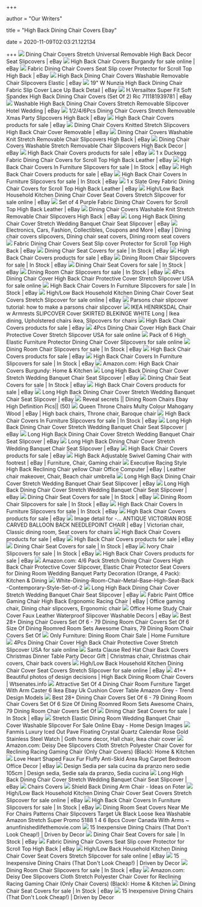 +++
        
author = "Our Writers"
        
title = "High Back Dining Chair Covers Ebay"
        
date = 2020-11-09T02:03:21.122134
        
+++
[ ![](https://i.ebayimg.com/images/g/chwAAOSwclFdv~Ra/s-l300.jpg)](https://i.ebayimg.com/images/g/chwAAOSwclFdv~Ra/s-l300.jpg) Dining Chair Covers Stretch Universal Removable High Back Decor Seat  Slipcovers | eBay
[ ![](https://i.ebayimg.com/images/g/cIEAAOSwf5ddWnau/s-l1600.jpg)](https://i.ebayimg.com/images/g/cIEAAOSwf5ddWnau/s-l1600.jpg) High Back Chair Covers Burgandy for sale online | eBay
[ ![](https://i.ebayimg.com/images/g/nc8AAOSw81Rfc02P/s-l300.jpg)](https://i.ebayimg.com/images/g/nc8AAOSw81Rfc02P/s-l300.jpg) Fabric Dining Chair Covers Seat Slip cover Protector for Scroll Top High  Back | eBay
[ ![](https://i.ebayimg.com/images/g/u0oAAOSwNCRdbLyC/s-l300.jpg)](https://i.ebayimg.com/images/g/u0oAAOSwNCRdbLyC/s-l300.jpg) High Back Dining Chair Covers Washable Removable Chair Slipcovers Elastic |  eBay
[ ![](https://i.ebayimg.com/images/g/aJkAAOSwmd1dYz1W/s-l300.jpg)](https://i.ebayimg.com/images/g/aJkAAOSwmd1dYz1W/s-l300.jpg) 19" W Nunzia High Back Dining Chair Fabric Slip Cover Lace Up Back Detail |  eBay
[ ![](https://i.ebayimg.com/images/g/ekgAAOSwQF5eMhCr/s-l300.jpg)](https://i.ebayimg.com/images/g/ekgAAOSwQF5eMhCr/s-l300.jpg) H.Versailtex Super Fit Soft Spandex High Back Dining Chair Covers (Set Of  2) Ric 711181939781 | eBay
[ ![](https://i.ebayimg.com/images/g/nX4AAOSwfOBd8Jcs/s-l300.jpg)](https://i.ebayimg.com/images/g/nX4AAOSwfOBd8Jcs/s-l300.jpg) Washable High Back Dining Chair Covers Stretch Removable Slipcover Hotel  Wedding | eBay
[ ![](https://i.ebayimg.com/images/g/WhEAAOSwClhe~Fjp/s-l300.jpg)](https://i.ebayimg.com/images/g/WhEAAOSwClhe~Fjp/s-l300.jpg) 1/2/4/6Pcs Dining Chair Covers Stretch Removable Xmas Party Slipcovers High  Back | eBay
[ ![](https://i.ebayimg.com/thumbs/images/g/9-MAAOSwIOpfj-69/s-l225.jpg)](https://i.ebayimg.com/thumbs/images/g/9-MAAOSwIOpfj-69/s-l225.jpg) High Back Chair Covers products for sale | eBay
[ ![](https://i.ebayimg.com/images/g/nAQAAOSwPX1dJiEW/s-l300.jpg)](https://i.ebayimg.com/images/g/nAQAAOSwPX1dJiEW/s-l300.jpg) Dining Chair Covers Knitted Stretch Slipcovers High Back Chair Cover  Removable | eBay
[ ![](https://i.ebayimg.com/images/g/MvwAAOSwbjpeEtO5/s-l300.jpg)](https://i.ebayimg.com/images/g/MvwAAOSwbjpeEtO5/s-l300.jpg) Dining Chair Covers Washable Knit Stretch Removable Chair Slipcovers High  Back | eBay
[ ![](https://i.ebayimg.com/images/g/JTgAAOSw~WpeJX--/s-l300.jpg)](https://i.ebayimg.com/images/g/JTgAAOSw~WpeJX--/s-l300.jpg) Dining Chair Covers Washable Stretch Removable Chair Slipcovers High Back  Decor | eBay
[ ![](https://i.ebayimg.com/thumbs/images/g/iwsAAOSw2ZhfjO0G/s-l225.jpg)](https://i.ebayimg.com/thumbs/images/g/iwsAAOSw2ZhfjO0G/s-l225.jpg) High Back Chair Covers products for sale | eBay
[ ![](https://images.esellerpro.com/2736/I/124/648/CS%20SD1%20Linoso%20Turq.jpg)](https://images.esellerpro.com/2736/I/124/648/CS%20SD1%20Linoso%20Turq.jpg) 1 x Duckegg Fabric Dining Chair Covers for Scroll Top High Back Leather |  eBay
[ ![](https://i.ebayimg.com/thumbs/images/g/E9AAAOSwkxtd~ccg/s-l225.jpg)](https://i.ebayimg.com/thumbs/images/g/E9AAAOSwkxtd~ccg/s-l225.jpg) High Back Chair Covers In Furniture Slipcovers for sale | In Stock | eBay
[ ![](https://i.ebayimg.com/thumbs/images/g/wFMAAOSwW89eGjsh/s-l225.jpg)](https://i.ebayimg.com/thumbs/images/g/wFMAAOSwW89eGjsh/s-l225.jpg) High Back Chair Covers products for sale | eBay
[ ![](https://i.ebayimg.com/thumbs/images/g/PooAAOSwNmddJiFl/s-l225.jpg)](https://i.ebayimg.com/thumbs/images/g/PooAAOSwNmddJiFl/s-l225.jpg) High Back Chair Covers In Furniture Slipcovers for sale | In Stock | eBay
[ ![](https://i.ebayimg.com/images/g/P4MAAOSwxixaCWzv/s-l300.jpg)](https://i.ebayimg.com/images/g/P4MAAOSwxixaCWzv/s-l300.jpg) 1 x Slate Grey Fabric Dining Chair Covers for Scroll Top High Back Leather  | eBay
[ ![](https://i.ebayimg.com/images/g/gSoAAOSw9shevh0H/s-l1600.jpg)](https://i.ebayimg.com/images/g/gSoAAOSw9shevh0H/s-l1600.jpg) High/Low Back Household Kitchen Dining Chair Cover Seat Covers Stretch  Slipcover for sale online | eBay
[ ![](https://images.esellerpro.com/2736/I/125/375/CS%20SD1%20Linoso%20Purple(9).jpg)](https://images.esellerpro.com/2736/I/125/375/CS%20SD1%20Linoso%20Purple(9).jpg) Set of 4 Purple Fabric Dining Chair Covers for Scroll Top High Back Leather  | eBay
[ ![](https://i.ebayimg.com/images/g/4xgAAOSwhLReFEc2/s-l300.jpg)](https://i.ebayimg.com/images/g/4xgAAOSwhLReFEc2/s-l300.jpg) Dining Chair Covers Washable Knit Stretch Removable Chair Slipcovers High  Back | eBay
[ ![](https://i.ebayimg.com/images/g/36sAAOSwSTFe7GsG/s-l400.jpg)](https://i.ebayimg.com/images/g/36sAAOSwSTFe7GsG/s-l400.jpg) Long High Back Dining Chair Cover Stretch Wedding Banquet Chair Seat  Slipcover | eBay
[ ![](https://i.pinimg.com/originals/ce/ac/ee/ceacee4e3b02da91cef7af2101fc48be.jpg)](https://i.pinimg.com/originals/ce/ac/ee/ceacee4e3b02da91cef7af2101fc48be.jpg) Electronics, Cars, Fashion, Collectibles, Coupons and More | eBay | Dining  chair covers slipcovers, Dining chair seat covers, Dining room seat covers
[ ![](https://ws.loft25.co.uk/Loft-25/CS-SD1/Fabric-Dining-Chair-Slip-Cover-Protector-Chocolate-Brown-8.jpg)](https://ws.loft25.co.uk/Loft-25/CS-SD1/Fabric-Dining-Chair-Slip-Cover-Protector-Chocolate-Brown-8.jpg) Fabric Dining Chair Covers Seat Slip cover Protector for Scroll Top High  Back | eBay
[ ![](https://i.ebayimg.com/thumbs/images/g/lqQAAOSwWcBe6c5K/s-l225.jpg)](https://i.ebayimg.com/thumbs/images/g/lqQAAOSwWcBe6c5K/s-l225.jpg) Dining Chair Seat Covers for sale | In Stock | eBay
[ ![](https://i.ebayimg.com/thumbs/images/g/4gwAAOSwaXVe6yHj/s-l225.jpg)](https://i.ebayimg.com/thumbs/images/g/4gwAAOSwaXVe6yHj/s-l225.jpg) High Back Chair Covers products for sale | eBay
[ ![](https://i.ebayimg.com/thumbs/images/g/j-kAAOSwhI9eYcR8/s-l225.jpg)](https://i.ebayimg.com/thumbs/images/g/j-kAAOSwhI9eYcR8/s-l225.jpg) Dining Room Chair Slipcovers for sale | In Stock | eBay
[ ![](https://i.ebayimg.com/thumbs/images/g/hgMAAOSwh~xeGnqI/s-l225.jpg)](https://i.ebayimg.com/thumbs/images/g/hgMAAOSwh~xeGnqI/s-l225.jpg) Dining Chair Seat Covers for sale | In Stock | eBay
[ ![](https://i.ebayimg.com/thumbs/images/g/YZIAAOSws-JfYDbY/s-l225.jpg)](https://i.ebayimg.com/thumbs/images/g/YZIAAOSws-JfYDbY/s-l225.jpg) Dining Room Chair Slipcovers for sale | In Stock | eBay
[ ![](https://i.ebayimg.com/images/g/-3sAAOSwNINc-LE5/s-l640.jpg)](https://i.ebayimg.com/images/g/-3sAAOSwNINc-LE5/s-l640.jpg) 4Pcs Dining Chair Cover High Back Chair Protective Cover Stretch Slipcover  USA for sale online
[ ![](https://i.ebayimg.com/thumbs/images/g/j24AAOSwLGRfhXrm/s-l225.jpg)](https://i.ebayimg.com/thumbs/images/g/j24AAOSwLGRfhXrm/s-l225.jpg) High Back Chair Covers In Furniture Slipcovers for sale | In Stock | eBay
[ ![](https://i.bosity.com/product_img/274/72024486/72024486_11_image.jpg?x-oss-process=image/resize,p_100/watermark,image_d2F0ZXJtYXJrX2ltZy8xNzExMTQxMi9kZWZhdWx0LnBuZz94LW9zcy1wcm9jZXNzPWltYWdlL3Jlc2l6ZSxQXzk5,g_nw,x_0,y_0)](https://i.bosity.com/product_img/274/72024486/72024486_11_image.jpg?x-oss-process=image/resize,p_100/watermark,image_d2F0ZXJtYXJrX2ltZy8xNzExMTQxMi9kZWZhdWx0LnBuZz94LW9zcy1wcm9jZXNzPWltYWdlL3Jlc2l6ZSxQXzk5,g_nw,x_0,y_0) High/Low Back Household Kitchen Dining Chair Cover Seat Covers Stretch  Slipcover for sale online | eBay
[ ![](http://iamhardware.com/wp-content/uploads/2013/05/after.jpg)](http://iamhardware.com/wp-content/uploads/2013/05/after.jpg) Parsons chair slipcover tutorial: how to make a parsons chair slipcover
[ ![](https://i.pinimg.com/originals/13/b8/75/13b8752f82293591ebb31932e89b498b.jpg)](https://i.pinimg.com/originals/13/b8/75/13b8752f82293591ebb31932e89b498b.jpg) IKEA HENRIKSDAL Chair w Armrests SLIPCOVER Cover SKIRTED BLEKINGE WHITE  Long | Ikea dining, Upholstered chairs ikea, Slipcovers for chairs
[ ![](https://i.ebayimg.com/thumbs/images/g/3-oAAOSwEUJfgX5H/s-l225.jpg)](https://i.ebayimg.com/thumbs/images/g/3-oAAOSwEUJfgX5H/s-l225.jpg) High Back Chair Covers products for sale | eBay
[ ![](https://i.ebayimg.com/images/g/U6MAAOSw~odc-LDW/s-l1600.jpg)](https://i.ebayimg.com/images/g/U6MAAOSw~odc-LDW/s-l1600.jpg) 4Pcs Dining Chair Cover High Back Chair Protective Cover Stretch Slipcover  USA for sale online
[ ![](https://i.ebayimg.com/images/g/a5gAAOSwDg9dyVPa/s-l640.jpg)](https://i.ebayimg.com/images/g/a5gAAOSwDg9dyVPa/s-l640.jpg) Pack of 6 High Elastic Furniture Protector Dining Chair Cover Slipcovers  for sale online
[ ![](https://i.ebayimg.com/thumbs/images/g/0b4AAOSwy~NfbEM6/s-l225.jpg)](https://i.ebayimg.com/thumbs/images/g/0b4AAOSwy~NfbEM6/s-l225.jpg) Dining Room Chair Slipcovers for sale | In Stock | eBay
[ ![](https://i.ebayimg.com/thumbs/images/g/exoAAOSwu~5fSQkM/s-l225.jpg)](https://i.ebayimg.com/thumbs/images/g/exoAAOSwu~5fSQkM/s-l225.jpg) High Back Chair Covers products for sale | eBay
[ ![](https://i.ebayimg.com/thumbs/images/g/jB8AAOSwqNxdtrTe/s-l225.jpg)](https://i.ebayimg.com/thumbs/images/g/jB8AAOSwqNxdtrTe/s-l225.jpg) High Back Chair Covers In Furniture Slipcovers for sale | In Stock | eBay
[ ![](https://images-na.ssl-images-amazon.com/images/I/510hvIXaQ7L._AC_.jpg)](https://images-na.ssl-images-amazon.com/images/I/510hvIXaQ7L._AC_.jpg) Amazon.com: High Back Chair Covers Burgundy: Home & Kitchen
[ ![](https://i.bosity.com/product_img/265/72025080/72025080_1_image.jpg?x-oss-process=image/resize,p_100/watermark,image_d2F0ZXJtYXJrX2ltZy8xNzExMTQwNC9kZWZhdWx0LnBuZz94LW9zcy1wcm9jZXNzPWltYWdlL3Jlc2l6ZSxQXzk5,g_nw,x_0,y_0)](https://i.bosity.com/product_img/265/72025080/72025080_1_image.jpg?x-oss-process=image/resize,p_100/watermark,image_d2F0ZXJtYXJrX2ltZy8xNzExMTQwNC9kZWZhdWx0LnBuZz94LW9zcy1wcm9jZXNzPWltYWdlL3Jlc2l6ZSxQXzk5,g_nw,x_0,y_0) Long High Back Dining Chair Cover Stretch Wedding Banquet Chair Seat  Slipcover | eBay
[ ![](https://i.ebayimg.com/thumbs/images/g/NMkAAOSwVzdblkHL/s-l225.jpg)](https://i.ebayimg.com/thumbs/images/g/NMkAAOSwVzdblkHL/s-l225.jpg) Dining Chair Seat Covers for sale | In Stock | eBay
[ ![](https://i.ebayimg.com/thumbs/images/g/p2IAAOSwlkFdaJ8H/s-l225.jpg)](https://i.ebayimg.com/thumbs/images/g/p2IAAOSwlkFdaJ8H/s-l225.jpg) High Back Chair Covers products for sale | eBay
[ ![](https://i.bosity.com/product_img/271/72025077/72025077_2_image.jpg?x-oss-process=image/resize,p_100/watermark,image_d2F0ZXJtYXJrX2ltZy8xNzExMTQwNC9kZWZhdWx0LnBuZz94LW9zcy1wcm9jZXNzPWltYWdlL3Jlc2l6ZSxQXzk5,g_nw,x_0,y_0)](https://i.bosity.com/product_img/271/72025077/72025077_2_image.jpg?x-oss-process=image/resize,p_100/watermark,image_d2F0ZXJtYXJrX2ltZy8xNzExMTQwNC9kZWZhdWx0LnBuZz94LW9zcy1wcm9jZXNzPWltYWdlL3Jlc2l6ZSxQXzk5,g_nw,x_0,y_0) Long High Back Dining Chair Cover Stretch Wedding Banquet Chair Seat  Slipcover | eBay
[ ![](https://sc01.alicdn.com/kf/HTB1MYQUKVXXXXafXpXXq6xXFXXXo/leather-dining-room-chair-high-back-dining.jpg_350x350.jpg)](https://sc01.alicdn.com/kf/HTB1MYQUKVXXXXafXpXXq6xXFXXXo/leather-dining-room-chair-high-back-dining.jpg_350x350.jpg) Reveal secrets || Dining Room Chairs Ebay High Definition Pics|| (50)
[ ![](https://i.pinimg.com/564x/b7/78/aa/b778aaffa4553db4ebd959054b14eab8.jpg)](https://i.pinimg.com/564x/b7/78/aa/b778aaffa4553db4ebd959054b14eab8.jpg) Queen Throne Chairs Multy Colour Mahogany Wood | eBay | High back chairs,  Throne chair, Baroque chair
[ ![](https://i.ebayimg.com/thumbs/images/g/xWYAAOSwcwlfmU5G/s-l225.jpg)](https://i.ebayimg.com/thumbs/images/g/xWYAAOSwcwlfmU5G/s-l225.jpg) High Back Chair Covers In Furniture Slipcovers for sale | In Stock | eBay
[ ![](https://i.bosity.com/product_img/266/72025081/72025081_9_image.jpg?x-oss-process=image/resize,p_100/watermark,image_d2F0ZXJtYXJrX2ltZy8xNzExMTQwNC9kZWZhdWx0LnBuZz94LW9zcy1wcm9jZXNzPWltYWdlL3Jlc2l6ZSxQXzk5,g_nw,x_0,y_0)](https://i.bosity.com/product_img/266/72025081/72025081_9_image.jpg?x-oss-process=image/resize,p_100/watermark,image_d2F0ZXJtYXJrX2ltZy8xNzExMTQwNC9kZWZhdWx0LnBuZz94LW9zcy1wcm9jZXNzPWltYWdlL3Jlc2l6ZSxQXzk5,g_nw,x_0,y_0) Long High Back Dining Chair Cover Stretch Wedding Banquet Chair Seat  Slipcover | eBay
[ ![](https://i.bosity.com/product_img/267/72025082/72025082_9_image.jpg?x-oss-process=image/resize,p_100/watermark,image_d2F0ZXJtYXJrX2ltZy8xNzExMTQwNC9kZWZhdWx0LnBuZz94LW9zcy1wcm9jZXNzPWltYWdlL3Jlc2l6ZSxQXzk5,g_nw,x_0,y_0)](https://i.bosity.com/product_img/267/72025082/72025082_9_image.jpg?x-oss-process=image/resize,p_100/watermark,image_d2F0ZXJtYXJrX2ltZy8xNzExMTQwNC9kZWZhdWx0LnBuZz94LW9zcy1wcm9jZXNzPWltYWdlL3Jlc2l6ZSxQXzk5,g_nw,x_0,y_0) Long High Back Dining Chair Cover Stretch Wedding Banquet Chair Seat  Slipcover | eBay
[ ![](https://i.bosity.com/product_img/269/72025075/72025075_11_image.jpg?x-oss-process=image/resize,p_100/watermark,image_d2F0ZXJtYXJrX2ltZy8xNzExMTQwNC9kZWZhdWx0LnBuZz94LW9zcy1wcm9jZXNzPWltYWdlL3Jlc2l6ZSxQXzk5,g_nw,x_0,y_0)](https://i.bosity.com/product_img/269/72025075/72025075_11_image.jpg?x-oss-process=image/resize,p_100/watermark,image_d2F0ZXJtYXJrX2ltZy8xNzExMTQwNC9kZWZhdWx0LnBuZz94LW9zcy1wcm9jZXNzPWltYWdlL3Jlc2l6ZSxQXzk5,g_nw,x_0,y_0) Long High Back Dining Chair Cover Stretch Wedding Banquet Chair Seat  Slipcover | eBay
[ ![](https://i.ebayimg.com/thumbs/images/g/Q-EAAOSw51ldc20o/s-l225.jpg)](https://i.ebayimg.com/thumbs/images/g/Q-EAAOSw51ldc20o/s-l225.jpg) High Back Chair Covers products for sale | eBay
[ ![](https://i.pinimg.com/originals/db/de/32/dbde329bd355e6ce9749e4f04bb23c63.jpg)](https://i.pinimg.com/originals/db/de/32/dbde329bd355e6ce9749e4f04bb23c63.jpg) High Back Adjustable Swivel Gaming Chair with footrest | eBay | Furniture,  Chair, Gaming chair
[ ![](https://i.pinimg.com/originals/22/9a/aa/229aaaad4e87063388e87315414e4c4b.jpg)](https://i.pinimg.com/originals/22/9a/aa/229aaaad4e87063388e87315414e4c4b.jpg) Executive Racing Style High Back Reclining Chair yellow Chair Office  Computer | eBay | Leather chair makeover, Chair, Beach chair umbrella
[ ![](https://i.bosity.com/product_img/270/72025076/72025076_14_image.jpg?x-oss-process=image/resize,p_100/watermark,image_d2F0ZXJtYXJrX2ltZy8xNzExMTQwNC9kZWZhdWx0LnBuZz94LW9zcy1wcm9jZXNzPWltYWdlL3Jlc2l6ZSxQXzk5,g_nw,x_0,y_0)](https://i.bosity.com/product_img/270/72025076/72025076_14_image.jpg?x-oss-process=image/resize,p_100/watermark,image_d2F0ZXJtYXJrX2ltZy8xNzExMTQwNC9kZWZhdWx0LnBuZz94LW9zcy1wcm9jZXNzPWltYWdlL3Jlc2l6ZSxQXzk5,g_nw,x_0,y_0) Long High Back Dining Chair Cover Stretch Wedding Banquet Chair Seat  Slipcover | eBay
[ ![](https://i.bosity.com/product_img/273/72025079/72025079_13_image.jpg?x-oss-process=image/resize,p_100/watermark,image_d2F0ZXJtYXJrX2ltZy8xNzExMTQwNC9kZWZhdWx0LnBuZz94LW9zcy1wcm9jZXNzPWltYWdlL3Jlc2l6ZSxQXzk5,g_nw,x_0,y_0)](https://i.bosity.com/product_img/273/72025079/72025079_13_image.jpg?x-oss-process=image/resize,p_100/watermark,image_d2F0ZXJtYXJrX2ltZy8xNzExMTQwNC9kZWZhdWx0LnBuZz94LW9zcy1wcm9jZXNzPWltYWdlL3Jlc2l6ZSxQXzk5,g_nw,x_0,y_0) Long High Back Dining Chair Cover Stretch Wedding Banquet Chair Seat  Slipcover | eBay
[ ![](https://i.ebayimg.com/thumbs/images/g/3FQAAOSwtK1e6w3M/s-l225.jpg)](https://i.ebayimg.com/thumbs/images/g/3FQAAOSwtK1e6w3M/s-l225.jpg) Dining Chair Seat Covers for sale | In Stock | eBay
[ ![](https://i.ebayimg.com/thumbs/images/g/pbEAAOSwOK5euBir/s-l225.jpg)](https://i.ebayimg.com/thumbs/images/g/pbEAAOSwOK5euBir/s-l225.jpg) Dining Room Chair Slipcovers for sale | In Stock | eBay
[ ![](https://i.ebayimg.com/thumbs/images/g/escAAOSwUKZffuCc/s-l225.jpg)](https://i.ebayimg.com/thumbs/images/g/escAAOSwUKZffuCc/s-l225.jpg) High Back Chair Covers In Furniture Slipcovers for sale | In Stock | eBay
[ ![](https://i.ebayimg.com/thumbs/images/g/rM0AAOSwW2teYbSH/s-l225.jpg)](https://i.ebayimg.com/thumbs/images/g/rM0AAOSwW2teYbSH/s-l225.jpg) High Back Chair Covers products for sale | eBay
[ ![](https://i.pinimg.com/originals/68/8c/53/688c538a599625c5945945bd5d5d6b45.jpg)](https://i.pinimg.com/originals/68/8c/53/688c538a599625c5945945bd5d5d6b45.jpg) Image detail for -... ANTIQUE VICTORIAN ROSE CARVED BALLOON BACK  NEEDLEPOINT CHAIR | eBay | Victorian chair, Classic dining room, Seat covers  for chairs
[ ![](https://i.ebayimg.com/thumbs/images/g/nS8AAOSwOWBe2w3K/s-l225.jpg)](https://i.ebayimg.com/thumbs/images/g/nS8AAOSwOWBe2w3K/s-l225.jpg) High Back Chair Covers products for sale | eBay
[ ![](https://i.ebayimg.com/thumbs/images/g/-jAAAOSwgZpdw4T4/s-l225.jpg)](https://i.ebayimg.com/thumbs/images/g/-jAAAOSwgZpdw4T4/s-l225.jpg) High Back Chair Covers products for sale | eBay
[ ![](https://i.ebayimg.com/thumbs/images/g/L~gAAOSwilNdnZim/s-l225.jpg)](https://i.ebayimg.com/thumbs/images/g/L~gAAOSwilNdnZim/s-l225.jpg) Dining Chair Seat Covers for sale | In Stock | eBay
[ ![](https://i.ebayimg.com/thumbs/images/g/88kAAOSwwmBcfNrd/s-l225.jpg)](https://i.ebayimg.com/thumbs/images/g/88kAAOSwwmBcfNrd/s-l225.jpg) Ivory Chair Slipcovers for sale | In Stock | eBay
[ ![](https://i.ebayimg.com/thumbs/images/g/oPEAAOSwQHBdaNe-/s-l225.jpg)](https://i.ebayimg.com/thumbs/images/g/oPEAAOSwQHBdaNe-/s-l225.jpg) High Back Chair Covers products for sale | eBay
[ ![](https://images-na.ssl-images-amazon.com/images/I/71pFARb7kkL._AC_SX522_.jpg)](https://images-na.ssl-images-amazon.com/images/I/71pFARb7kkL._AC_SX522_.jpg) Amazon.com: 4/6 Pack Stretch Dining Chair Covers High Back Chair Protective Cover  Slipcover, Elastic Chair Protector Seat Covers for Dining Room Wedding  Banquet Party Decoration (Orange, 4 Pack): Kitchen & Dining
[ ![](https://i.pinimg.com/474x/36/a4/1f/36a41f1224fe6c6602844d5057e7a72b.jpg)](https://i.pinimg.com/474x/36/a4/1f/36a41f1224fe6c6602844d5057e7a72b.jpg) White-Dining-Room-Chair-Metal-Base-High-Seat-Back -Contemporary-Style-Set-of-2
[ ![](https://i.bosity.com/product_img/270/72025076/72025076_6_image.jpg?x-oss-process=image/resize,p_100/watermark,image_d2F0ZXJtYXJrX2ltZy8xNzExMTQwNC9kZWZhdWx0LnBuZz94LW9zcy1wcm9jZXNzPWltYWdlL3Jlc2l6ZSxQXzk5,g_nw,x_0,y_0)](https://i.bosity.com/product_img/270/72025076/72025076_6_image.jpg?x-oss-process=image/resize,p_100/watermark,image_d2F0ZXJtYXJrX2ltZy8xNzExMTQwNC9kZWZhdWx0LnBuZz94LW9zcy1wcm9jZXNzPWltYWdlL3Jlc2l6ZSxQXzk5,g_nw,x_0,y_0) Long High Back Dining Chair Cover Stretch Wedding Banquet Chair Seat  Slipcover | eBay
[ ![](https://i.pinimg.com/originals/aa/51/b5/aa51b5b2b70240db91d526824527621a.jpg)](https://i.pinimg.com/originals/aa/51/b5/aa51b5b2b70240db91d526824527621a.jpg) Fabric Paint Office Gaming Chair High Back Ergonomic Racing Chair | eBay |  Office gaming chair, Dining chair slipcovers, Ergonomic chair
[ ![](https://i.ebayimg.com/images/g/S4sAAOSwTC5fpgyf/s-l400.jpg)](https://i.ebayimg.com/images/g/S4sAAOSwTC5fpgyf/s-l400.jpg) Office Home Study Chair Cover Faux Leather Waterproof Slipcover Washable  Decors | eBay
[ ![](http://images.esellerpro.com/2736/I/125/389/CS%20SD1%20Linoso%20Slate%20Grey(8).jpg)](http://images.esellerpro.com/2736/I/125/389/CS%20SD1%20Linoso%20Slate%20Grey(8).jpg) Best 28+ Dining Chair Covers Set Of 6 - 79 Dining Room Chair Covers Set Of  6 Size Of Dining Roomred Room Sets Awesome Chairs, 79 Dining Room Chair  Covers Set Of
[ ![](https://wtsenates.info/wp-content/uploads/2020/05/dining-room-chair-sale-8-mahogany-victorian-dining-chairs-balloon-back-ebay-dining-room-sale-chair-.jpg)](https://wtsenates.info/wp-content/uploads/2020/05/dining-room-chair-sale-8-mahogany-victorian-dining-chairs-balloon-back-ebay-dining-room-sale-chair-.jpg) Only Furniture: Dining Room Chair Sale | Home Furniture
[ ![](https://i.ebayimg.com/images/g/uUgAAOSwBixdaKGe/s-l1600.jpg)](https://i.ebayimg.com/images/g/uUgAAOSwBixdaKGe/s-l1600.jpg) 4Pcs Dining Chair Cover High Back Chair Protective Cover Stretch Slipcover  USA for sale online
[ ![](https://i.pinimg.com/originals/9f/77/69/9f77694b9d518806b1a014f3f69cab2c.jpg)](https://i.pinimg.com/originals/9f/77/69/9f77694b9d518806b1a014f3f69cab2c.jpg) Santa Clause Red Hat Chair Back Covers Christmas Dinner Table Party Decor  Gift | Christmas chair, Christmas chair covers, Chair back covers
[ ![](https://i.ebayimg.com/images/g/q-UAAOSwKx9evh0G/s-l640.jpg)](https://i.ebayimg.com/images/g/q-UAAOSwKx9evh0G/s-l640.jpg) High/Low Back Household Kitchen Dining Chair Cover Seat Covers Stretch  Slipcover for sale online | eBay
[ ![](https://i.ebayimg.com/thumbs/images/g/BHUAAOSwLW9dbKjc/s-l225.jpg)](https://i.ebayimg.com/thumbs/images/g/BHUAAOSwLW9dbKjc/s-l225.jpg) 41++ Beautiful photos of design decisions | High Back Dining Room Chair  Covers | Wtsenates.info
[ ![](http://wpchina.info/image/set-of-4-dining-chairs/set-of-4-dining-chair-ebay-carlisle-high-back-metal-ikea-poang-room-uk-cushion-cover-table-amazon-grey.jpg)](http://wpchina.info/image/set-of-4-dining-chairs/set-of-4-dining-chair-ebay-carlisle-high-back-metal-ikea-poang-room-uk-cushion-cover-table-amazon-grey.jpg) Attractive Set Of 4 Dining Chair Room Furniture Target With Arm Caster 6  Ikea Ebay Uk Cushion Cover Table Amazon Grey - Trend Design Models
[ ![](http://images.esellerpro.com/2736/I/125/379/CS%20SD1%20Linoso%20Black(7).jpg)](http://images.esellerpro.com/2736/I/125/379/CS%20SD1%20Linoso%20Black(7).jpg) Best 28+ Dining Chair Covers Set Of 6 - 79 Dining Room Chair Covers Set Of  6 Size Of Dining Roomred Room Sets Awesome Chairs, 79 Dining Room Chair  Covers Set Of
[ ![](https://i.ebayimg.com/thumbs/images/g/wg0AAOSw0otfH6nz/s-l225.jpg)](https://i.ebayimg.com/thumbs/images/g/wg0AAOSw0otfH6nz/s-l225.jpg) Dining Chair Seat Covers for sale | In Stock | eBay
[ ![](https://i.ebayimg.com/images/g/fTYAAOSwyaNfj-a-/s-l1600.jpg)](https://i.ebayimg.com/images/g/fTYAAOSwyaNfj-a-/s-l1600.jpg) Stretch Elastic Dining Room Wedding Banquet Chair Cover Washable Slipcover  For Sale Online Ebay - Home Design Images
[ ![](https://i.pinimg.com/originals/e0/1c/56/e01c56d0df0fa42e99cc5a4d4a9664ed.jpg)](https://i.pinimg.com/originals/e0/1c/56/e01c56d0df0fa42e99cc5a4d4a9664ed.jpg) Fanmis Luxury Iced Out Pave Floating Crystal Quartz Calendar Rose Gold  Stainless Steel Watch | Goth home decor, Hall chair, Ikea chair cover
[ ![](https://images-na.ssl-images-amazon.com/images/I/51c4pqduApL._AC_SX522_.jpg)](https://images-na.ssl-images-amazon.com/images/I/51c4pqduApL._AC_SX522_.jpg) Amazon.com: Deisy Dee Slipcovers Cloth Stretch Polyester Chair Cover for  Reclining Racing Gaming Chair (Only Chair Covers) (Black): Home & Kitchen
[ ![](https://i.ebayimg.com/images/g/IiAAAOSwV0VfpRDf/s-l400.jpg)](https://i.ebayimg.com/images/g/IiAAAOSwV0VfpRDf/s-l400.jpg) Love Heart Shaped Faux Fur Fluffy Anti-Skid Area Rug Carpet Bedroom Office  Decor | eBay
[ ![](https://i.pinimg.com/originals/cb/e3/a4/cbe3a4f01e45beee2b3cfdcb109bd0c5.jpg)](https://i.pinimg.com/originals/cb/e3/a4/cbe3a4f01e45beee2b3cfdcb109bd0c5.jpg) Design Sedia per sala cucina da pranzo nero sedie 105cm | Design sedia,  Sedie sala da pranzo, Sedia cucina
[ ![](https://i.bosity.com/product_img/267/72025082/72025082_3_image.jpg?x-oss-process=image/resize,p_100/watermark,image_d2F0ZXJtYXJrX2ltZy8xNzExMTQwNC9kZWZhdWx0LnBuZz94LW9zcy1wcm9jZXNzPWltYWdlL3Jlc2l6ZSxQXzk5,g_nw,x_0,y_0)](https://i.bosity.com/product_img/267/72025082/72025082_3_image.jpg?x-oss-process=image/resize,p_100/watermark,image_d2F0ZXJtYXJrX2ltZy8xNzExMTQwNC9kZWZhdWx0LnBuZz94LW9zcy1wcm9jZXNzPWltYWdlL3Jlc2l6ZSxQXzk5,g_nw,x_0,y_0) Long High Back Dining Chair Cover Stretch Wedding Banquet Chair Seat  Slipcover | eBay
[ ![](https://lookaside.fbsbx.com/lookaside/crawler/media/?media_id=527269721056536)](https://lookaside.fbsbx.com/lookaside/crawler/media/?media_id=527269721056536) Chairs Covers
[ ![](https://foter.com/photos/366/ebay-image-1-set-4-mahogany-shield-back-dining-chairs-1-arm-3-side.jpg?s=pi)](https://foter.com/photos/366/ebay-image-1-set-4-mahogany-shield-back-dining-chairs-1-arm-3-side.jpg?s=pi) Shield Back Dining Arm Chair - Ideas on Foter
[ ![](https://i.ebayimg.com/images/g/nWIAAOSw2exfD~ks/s-l225.jpg)](https://i.ebayimg.com/images/g/nWIAAOSw2exfD~ks/s-l225.jpg) High/Low Back Household Kitchen Dining Chair Cover Seat Covers Stretch  Slipcover for sale online | eBay
[ ![](https://i.ebayimg.com/thumbs/images/g/V6wAAOSwPsBd7gqA/s-l225.jpg)](https://i.ebayimg.com/thumbs/images/g/V6wAAOSwPsBd7gqA/s-l225.jpg) High Back Chair Covers In Furniture Slipcovers for sale | In Stock | eBay
[ ![](https://www.anunfinishedlifethemovie.com/b/2020/03/dining-room-seat-covers-stretch-for-chairs-chair-canada-walmart-ikea-with-arms-amazon-bulk-plastic-uk-ebay-large-target-high-back-baby-trend-car-base-tribal-1088x1358.jpg)](https://www.anunfinishedlifethemovie.com/b/2020/03/dining-room-seat-covers-stretch-for-chairs-chair-canada-walmart-ikea-with-arms-amazon-bulk-plastic-uk-ebay-large-target-high-back-baby-trend-car-base-tribal-1088x1358.jpg) Dining Room Seat Covers Near Me For Chairs Patterns Chair Slipcovers Target  Uk Black Loose Ikea Washable Amazon Stretch Super Promo 5188 1 4 6 8pcs  Cover Canada With Arms ~ anunfinishedlifethemovie.com
[ ![](https://www.drivenbydecor.com/wp-content/uploads/2018/10/best-cheap-inexpensive-dining-chairs.jpg)](https://www.drivenbydecor.com/wp-content/uploads/2018/10/best-cheap-inexpensive-dining-chairs.jpg) 15 Inexpensive Dining Chairs (That Don't Look Cheap!) | Driven by Decor
[ ![](https://i.ebayimg.com/thumbs/images/g/YY0AAOSwMSRfQI1Q/s-l225.jpg)](https://i.ebayimg.com/thumbs/images/g/YY0AAOSwMSRfQI1Q/s-l225.jpg) Dining Chair Seat Covers for sale | In Stock | eBay
[ ![](https://ws.loft25.co.uk/Loft-25/CS-SD1/Fabric-Dining-Chair-Slip-Cover-Protector-Measurements.jpg)](https://ws.loft25.co.uk/Loft-25/CS-SD1/Fabric-Dining-Chair-Slip-Cover-Protector-Measurements.jpg) Fabric Dining Chair Covers Seat Slip cover Protector for Scroll Top High  Back | eBay
[ ![](https://i.bosity.com/product_img/275/72024487/image.jpg?x-oss-process=image/resize,p_100/watermark,image_d2F0ZXJtYXJrX2ltZy8xNzExMTQxMi9kZWZhdWx0LnBuZz94LW9zcy1wcm9jZXNzPWltYWdlL3Jlc2l6ZSxQXzk5,g_nw,x_0,y_0)](https://i.bosity.com/product_img/275/72024487/image.jpg?x-oss-process=image/resize,p_100/watermark,image_d2F0ZXJtYXJrX2ltZy8xNzExMTQxMi9kZWZhdWx0LnBuZz94LW9zcy1wcm9jZXNzPWltYWdlL3Jlc2l6ZSxQXzk5,g_nw,x_0,y_0) High/Low Back Household Kitchen Dining Chair Cover Seat Covers Stretch  Slipcover for sale online | eBay
[ ![](https://www.drivenbydecor.com/wp-content/uploads/2018/10/best-cheap-inexpensive-dining-chairs-1.jpg)](https://www.drivenbydecor.com/wp-content/uploads/2018/10/best-cheap-inexpensive-dining-chairs-1.jpg) 15 Inexpensive Dining Chairs (That Don't Look Cheap!) | Driven by Decor
[ ![](https://i.ebayimg.com/thumbs/images/g/8n4AAOSwpQdfRhut/s-l225.jpg)](https://i.ebayimg.com/thumbs/images/g/8n4AAOSwpQdfRhut/s-l225.jpg) Dining Room Chair Slipcovers for sale | In Stock | eBay
[ ![](https://m.media-amazon.com/images/I/51c4pqduApL._AC_SS350_.jpg)](https://m.media-amazon.com/images/I/51c4pqduApL._AC_SS350_.jpg) Amazon.com: Deisy Dee Slipcovers Cloth Stretch Polyester Chair Cover for  Reclining Racing Gaming Chair (Only Chair Covers) (Black): Home & Kitchen
[ ![](https://i.ebayimg.com/thumbs/images/g/7IkAAOSw9xJeBwf8/s-l225.jpg)](https://i.ebayimg.com/thumbs/images/g/7IkAAOSw9xJeBwf8/s-l225.jpg) Dining Chair Seat Covers for sale | In Stock | eBay
[ ![](https://www.drivenbydecor.com/wp-content/uploads/2019/01/kitchen-eat-in-area-upholstered-banquette-table-slipcovered-chairs.jpg)](https://www.drivenbydecor.com/wp-content/uploads/2019/01/kitchen-eat-in-area-upholstered-banquette-table-slipcovered-chairs.jpg) 15 Inexpensive Dining Chairs (That Don't Look Cheap!) | Driven by Decor
